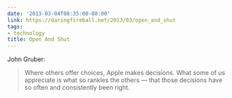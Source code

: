 ```yaml
---
date: '2013-03-04T08:35:00-08:00'
link: https://daringfireball.net/2013/03/open_and_shut
tags:
- technology
title: Open And Shut
---
```


John Gruber:

>Where others offer choices, Apple makes decisions. What some of us appreciate is what so rankles the others &mdash; that those decisions have so often and consistently been right.
